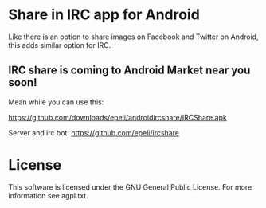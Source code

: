 # Share in IRC app for Android

Like there is an option to share images on Facebook and Twitter on Android,
this adds similar option for IRC.

## IRC share is coming to Android Market near you soon!

Mean while you can use this:

https://github.com/downloads/epeli/androidircshare/IRCShare.apk

Server and irc bot: https://github.com/epeli/ircshare


# License

This software is licensed under the GNU General Public License.  For more
information see agpl.txt.

